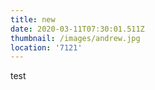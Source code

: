 ```yaml
---
title: new
date: 2020-03-11T07:30:01.511Z
thumbnail: /images/andrew.jpg
location: '7121'
---
```

test
